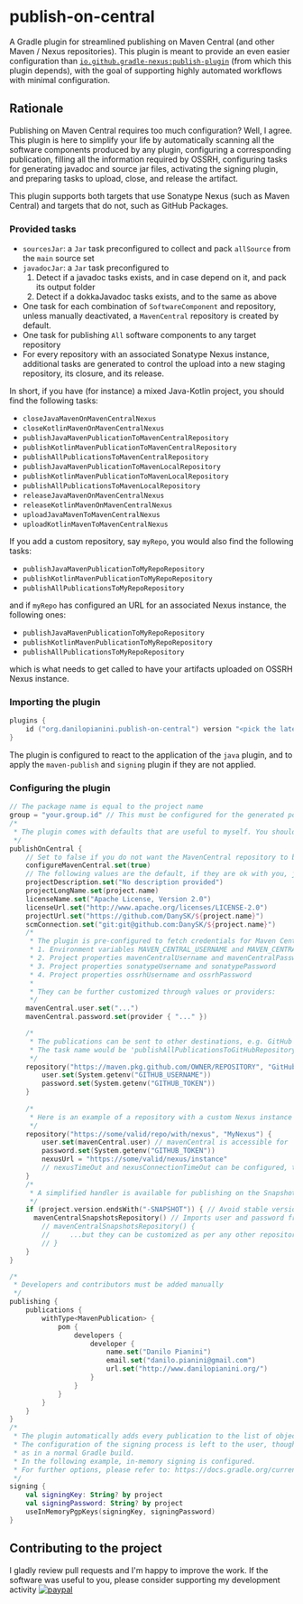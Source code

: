 # publish-on-central
A Gradle plugin for streamlined publishing on Maven Central
(and other Maven / Nexus repositories).
This plugin is meant to provide an even easier configuration than
[`io.github.gradle-nexus:publish-plugin`](https://github.com/gradle-nexus/publish-plugin)
(from which this plugin depends),
with the goal of supporting highly automated workflows with minimal configuration.

## Rationale
Publishing on Maven Central requires too much configuration?
Well, I agree.
This plugin is here to simplify your life by automatically
scanning all the software components produced by any plugin,
configuring a corresponding publication,
filling all the information required by OSSRH,
configuring tasks for generating javadoc and source jar files,
activating the signing plugin,
and preparing tasks to upload, close, and release the artifact.

This plugin supports both targets that use Sonatype Nexus (such as Maven Central)
and targets that do not, such as GitHub Packages.

### Provided tasks

* `sourcesJar`: a `Jar` task preconfigured to collect and pack `allSource` from the `main` source set
* `javadocJar`: a `Jar` task preconfigured to
    1. Detect if a javadoc tasks exists, and in case depend on it, and pack its output folder
    2. Detect if a dokkaJavadoc tasks exists, and to the same as above
* One task for each combination of `SoftwareComponent` and repository,
  unless manually deactivated, a `MavenCentral` repository is created by default.
* One task for publishing `All` software components to any target repository
* For every repository with an associated Sonatype Nexus instance, additional tasks are generated to control the
  upload into a new staging repository, its closure, and its release.

In short, if you have (for instance) a mixed Java-Kotlin project,
you should find the following tasks:

* `closeJavaMavenOnMavenCentralNexus`
* `closeKotlinMavenOnMavenCentralNexus`
* `publishJavaMavenPublicationToMavenCentralRepository`
* `publishKotlinMavenPublicationToMavenCentralRepository`
* `publishAllPublicationsToMavenCentralRepository`
* `publishJavaMavenPublicationToMavenLocalRepository`
* `publishKotlinMavenPublicationToMavenLocalRepository`
* `publishAllPublicationsToMavenLocalRepository`
* `releaseJavaMavenOnMavenCentralNexus`
* `releaseKotlinMavenOnMavenCentralNexus`
* `uploadJavaMavenToMavenCentralNexus`
* `uploadKotlinMavenToMavenCentralNexus`

If you add a custom repository, say `myRepo`, you would also find the following tasks:

* `publishJavaMavenPublicationToMyRepoRepository`
* `publishKotlinMavenPublicationToMyRepoRepository`
* `publishAllPublicationsToMyRepoRepository`

and if `myRepo` has configured an URL for an associated Nexus instance, the following ones:

* `publishJavaMavenPublicationToMyRepoRepository`
* `publishKotlinMavenPublicationToMyRepoRepository`
* `publishAllPublicationsToMyRepoRepository`


which is what needs to get called to have your artifacts uploaded on OSSRH Nexus instance.

### Importing the plugin

```kotlin
plugins {
    id ("org.danilopianini.publish-on-central") version "<pick the latest>")
}
```
The plugin is configured to react to the application of the `java` plugin, and to apply the `maven-publish` and `signing` plugin if they are not applied.

### Configuring the plugin

```kotlin
// The package name is equal to the project name
group = "your.group.id" // This must be configured for the generated pom.xml to work correctly
/*
 * The plugin comes with defaults that are useful to myself. You should configure it to behave as you please:
 */
publishOnCentral {
    // Set to false if you do not want the MavenCentral repository to be automatically configured
    configureMavenCentral.set(true)
    // The following values are the default, if they are ok with you, just omit them
    projectDescription.set("No description provided")
    projectLongName.set(project.name)
    licenseName.set("Apache License, Version 2.0")
    licenseUrl.set("http://www.apache.org/licenses/LICENSE-2.0")
    projectUrl.set("https://github.com/DanySK/${project.name}")
    scmConnection.set("git:git@github.com:DanySK/${project.name}")
    /*
     * The plugin is pre-configured to fetch credentials for Maven Central from the context in the following order:
     * 1. Environment variables MAVEN_CENTRAL_USERNAME and MAVEN_CENTRAL_PASSWORD
     * 2. Project properties mavenCentralUsername and mavenCentralPassword
     * 3. Project properties sonatypeUsername and sonatypePassword
     * 4. Project properties ossrhUsername and ossrhPassword
     * 
     * They can be further customized through values or providers:
     */
    mavenCentral.user.set("...")
    mavenCentral.password.set(provider { "..." })

    /*
     * The publications can be sent to other destinations, e.g. GitHub
     * The task name would be 'publishAllPublicationsToGitHubRepository'
     */
    repository("https://maven.pkg.github.com/OWNER/REPOSITORY", "GitHub") {
        user.set(System.getenv("GITHUB_USERNAME"))
        password.set(System.getenv("GITHUB_TOKEN"))
    }
  
    /*
     * Here is an example of a repository with a custom Nexus instance
     */
    repository("https://some/valid/repo/with/nexus", "MyNexus") {
        user.set(mavenCentral.user) // mavenCentral is accessible for 
        password.set(System.getenv("GITHUB_TOKEN"))
        nexusUrl = "https://some/valid/nexus/instance"
        // nexusTimeOut and nexusConnectionTimeOut can be configured, too.
    }
    /*
     * A simplified handler is available for publishing on the Snapshots repository of Maven Central
     */
    if (project.version.endsWith("-SNAPSHOT")) { // Avoid stable versions being pushed there...
      mavenCentralSnapshotsRepository() // Imports user and password from the configuration for Maven Central
        // mavenCentralSnapshotsRepository() {
        //     ...but they can be customized as per any other repository
        // }
    }
}

/*
 * Developers and contributors must be added manually
 */
publishing {
    publications {
        withType<MavenPublication> {
            pom {
                developers {
                    developer {
                        name.set("Danilo Pianini")
                        email.set("danilo.pianini@gmail.com")
                        url.set("http://www.danilopianini.org/")
                    }
                }
            }
        }
    }
}
/*
 * The plugin automatically adds every publication to the list of objects to sign
 * The configuration of the signing process is left to the user, though,
 * as in a normal Gradle build.
 * In the following example, in-memory signing is configured.
 * For further options, please refer to: https://docs.gradle.org/current/userguide/signing_plugin.html
 */
signing {
    val signingKey: String? by project
    val signingPassword: String? by project
    useInMemoryPgpKeys(signingKey, signingPassword)
}
```

## Contributing to the project

I gladly review pull requests and I'm happy to improve the work.
If the software was useful to you, please consider supporting my development activity
[![paypal](https://www.paypalobjects.com/en_US/i/btn/btn_donate_SM.gif)](https://www.paypal.com/cgi-bin/webscr?cmd=_donations&business=5P4DSZE5DV4H2&currency_code=EUR)
